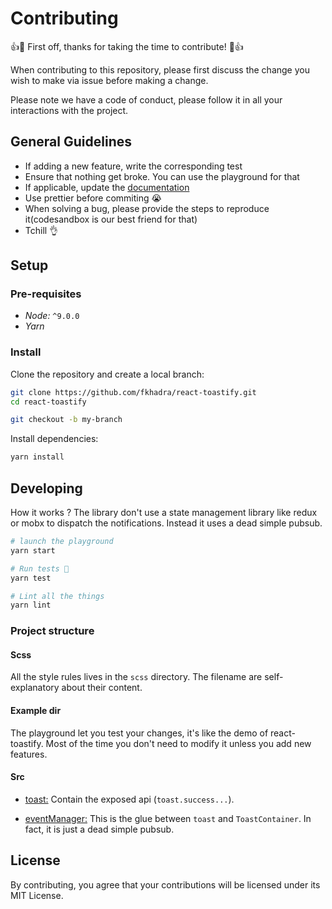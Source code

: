 # Contributing 

:+1::tada: First off, thanks for taking the time to contribute! :tada::+1:

When contributing to this repository, please first discuss the change you wish to make via issue before making a change. 

Please note we have a code of conduct, please follow it in all your interactions with the project.

## General Guidelines

- If adding a new feature, write the corresponding test
- Ensure that nothing get broke. You can use the playground for that
- If applicable, update the [documentation](https://github.com/fkhadra/react-toastify-doc)
- Use prettier before commiting 😭
- When solving a bug, please provide the steps to reproduce it(codesandbox is our best friend for that)
- Tchill 👌

## Setup

### Pre-requisites

- *Node:* `^9.0.0`
- *Yarn*

### Install

Clone the repository and create a local branch:

```sh
git clone https://github.com/fkhadra/react-toastify.git
cd react-toastify

git checkout -b my-branch
```

Install dependencies:

```sh
yarn install
```

## Developing

How it works ? The library don't use a state management library like redux or mobx to dispatch the notifications. Instead it uses a dead simple pubsub.


```sh
# launch the playground
yarn start

# Run tests 💩
yarn test

# Lint all the things
yarn lint
```

### Project structure

#### Scss

All the style rules lives in the `scss` directory. The filename are self-explanatory about their content. 

#### Example dir

The playground let you test your changes, it's like the demo of react-toastify. Most of the time you don't need to modify it unless you add new features.

#### Src

- [toast:](https://github.com/fkhadra/react-toastify/blob/master/src/core/toast.tsx) Contain the exposed api (`toast.success...`).

- [eventManager:](https://github.com/fkhadra/react-toastify/blob/master/src/core/eventManager.ts) 
This is the glue between `toast` and `ToastContainer`. In fact, it is just a dead simple pubsub.

## License
By contributing, you agree that your contributions will be licensed under its MIT License.